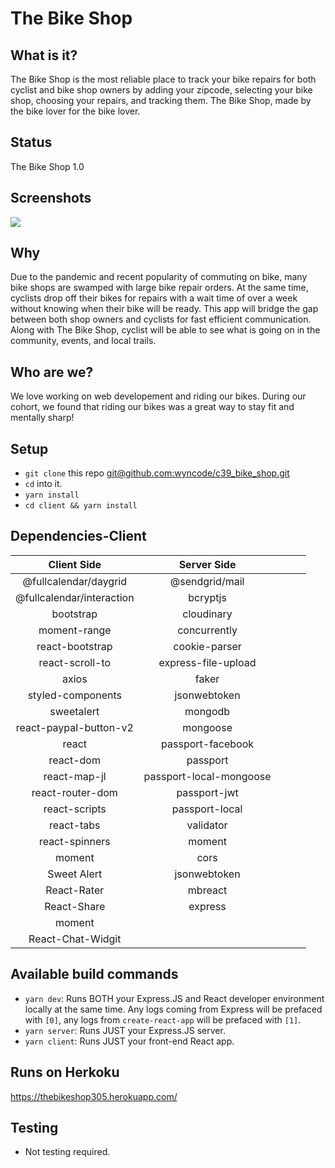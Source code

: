 # The Bike Shop

## What is it?

The Bike Shop is the most reliable place to track your bike repairs for both cyclist and bike shop owners by adding your zipcode, selecting your bike shop, choosing your repairs, and tracking them. The Bike Shop, made by the bike lover for the bike lover.

## Status

The Bike Shop 1.0

## Screenshots

![](https://i.imgur.com/UU6LzUj.jpg)

## Why

Due to the pandemic and recent popularity of commuting on bike, many bike shops are swamped with large bike repair orders. At the same time, cyclists drop off their bikes for repairs with a wait time of over a week without knowing when their bike will be ready. This app will bridge the gap between both shop owners and cyclists for fast efficient communication. Along with The Bike Shop, cyclist will be able to see what is going on in the community, events, and local trails.

## Who are we?

We love working on web developement and riding our bikes. During our cohort, we found that riding our bikes was a great way to stay fit and mentally sharp!

## Setup

- `git clone` this repo [git@github.com:wyncode/c39_bike_shop.git](https://github.com/wyncode/c39_bike_shop)
- `cd` into it.
- `yarn install`
- `cd client && yarn install`

## Dependencies-Client

|        Client Side        |       Server Side       |     |     |     |
| :-----------------------: | :---------------------: | --- | --- | --- |
|   @fullcalendar/daygrid   |     @sendgrid/mail      |     |     |     |
| @fullcalendar/interaction |        bcryptjs         |     |     |     |
|         bootstrap         |       cloudinary        |     |     |     |
|       moment-range        |      concurrently       |     |     |     |
|      react-bootstrap      |      cookie-parser      |     |     |     |
|      react-scroll-to      |   express-file-upload   |     |     |     |
|           axios           |          faker          |     |     |     |
|     styled-components     |      jsonwebtoken       |     |     |     |
|        sweetalert         |         mongodb         |     |     |     |
|  react-paypal-button-v2   |        mongoose         |     |     |     |
|           react           |    passport-facebook    |     |     |     |
|         react-dom         |        passport         |     |     |     |
|       react-map-jl        | passport-local-mongoose |     |     |     |
|     react-router-dom      |      passport-jwt       |     |     |     |
|       react-scripts       |     passport-local      |     |     |     |
|        react-tabs         |        validator        |     |     |     |
|      react-spinners       |         moment          |     |     |     |
|          moment           |          cors           |     |     |     |
|        Sweet Alert        |      jsonwebtoken       |     |     |     |
|        React-Rater        |         mbreact         |     |     |     |
|        React-Share        |         express         |     |     |     |
|          moment           |                         |     |     |     |
|     React-Chat-Widgit     |

## Available build commands

- `yarn dev`: Runs BOTH your Express.JS and React developer environment locally at the same time. Any logs coming from Express will be prefaced with `[0]`, any logs from `create-react-app` will be prefaced with `[1]`.
- `yarn server`: Runs JUST your Express.JS server.
- `yarn client`: Runs JUST your front-end React app.

## Runs on Herkoku

https://thebikeshop305.herokuapp.com/

## Testing

- Not testing required.
